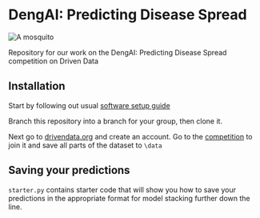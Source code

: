# DengAI: Predicting Disease Spread

![A mosquito](https://community.drivendata.org/uploads/default/original/1X/0f3a28954438c90e1935d61f3f2c23e906feb39a.jpg)

Repository for our work on the  DengAI: Predicting Disease Spread competition on Driven Data

## Installation

Start by following out usual [software setup guide](https://github.com/datascienceslugs/Useful-Documents/edit/master/setup_guide.md)

Branch this repository into a branch for your group, then clone it.

Next go to [drivendata.org](drivendata.org) and create an account. 
Go to the [competition](https://www.drivendata.org/competitions/44/dengai-predicting-disease-spread/) to join it and save all parts of the dataset to `\data`

## Saving your predictions

`starter.py` contains starter code that will show you how to save your predictions in the appropriate format for model stacking further down the line.

